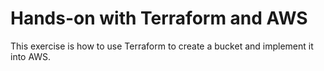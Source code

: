 # Hands-on with Terraform and AWS

This exercise is how to use Terraform to create a bucket and implement it into AWS.
